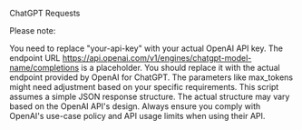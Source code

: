 ChatGPT Requests

Please note:

You need to replace "your-api-key" with your actual OpenAI API key.
The endpoint URL https://api.openai.com/v1/engines/chatgpt-model-name/completions is a placeholder. You should replace it with the actual endpoint provided by OpenAI for ChatGPT.
The parameters like max_tokens might need adjustment based on your specific requirements.
This script assumes a simple JSON response structure. The actual structure may vary based on the OpenAI API's design.
Always ensure you comply with OpenAI's use-case policy and API usage limits when using their API.
